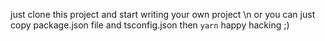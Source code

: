   
just clone this project and start writing your own project \n
or you can just copy package.json file and tsconfig.json then 
```yarn```
happy hacking ;)
